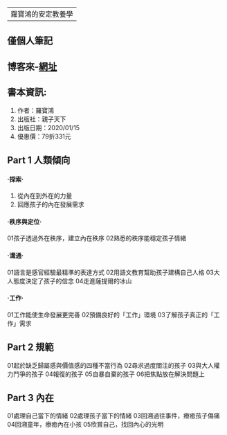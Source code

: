 <table>
    <tr>
        <td>羅寶鴻的安定教養學</td>
    </tr>
</table>

## 僅個人筆記
## 博客來-[網址](https://www.books.com.tw/products/0010845303)
## 書本資訊:
1. 作者：羅寶鴻  
2. 出版社：親子天下  
3. 出版日期：2020/01/15
4. 優惠價：79折331元

## Part 1 人類傾向
#### ‧探索‧
1. 從內在到外在的力量
2. 回應孩子的內在發展需求
#### ‧秩序與定位‧
01孩子透過外在秩序，建立內在秩序
02熟悉的秩序能穩定孩子情緒
#### ‧溝通‧
01語言是感官經驗最精準的表達方式
02用語文教育幫助孩子建構自己人格
03大人態度決定了孩子的信念
04走進薩提爾的冰山
#### ‧工作‧
01工作能使生命發展更完善
02預備良好的「工作」環境
03了解孩子真正的「工作」需求

## Part 2 規範
01起於缺乏歸屬感與價值感的四種不當行為
02尋求過度關注的孩子
03與大人權力鬥爭的孩子
04報復的孩子
05自暴自棄的孩子
06把焦點放在解決問題上

## Part 3 內在
01處理自己當下的情緒
02處理孩子當下的情緒
03回溯過往事件，療癒孩子傷痛
04回溯童年，療癒內在小孩
05欣賞自己，找回內心的光明
